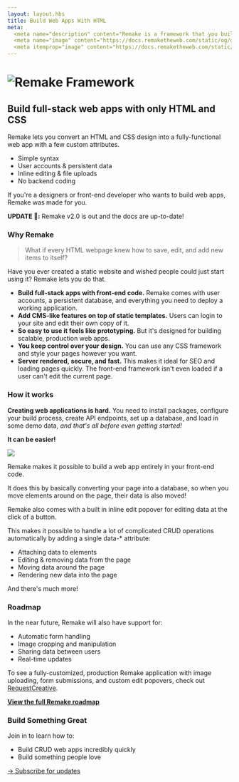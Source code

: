 ```yaml
---
layout: layout.hbs
title: Build Web Apps With HTML
meta:
  <meta name="description" content="Remake is a framework that you build interactive websites with only HTML">
  <meta name="image" content="https://docs.remaketheweb.com/static/og/og-site.png">
  <meta itemprop="image" content="https://docs.remaketheweb.com/static/og/og-site.png">
---
```


<h1 class="logo"><img class="logo__image" src="/static/logo.svg" alt="Remake Framework"></h1>

## Build full-stack web apps with only HTML and CSS

Remake lets you convert an HTML and CSS design into a fully-functional web app with a few custom attributes.

* Simple syntax
* User accounts & persistent data
* Inline editing & file uploads
* No backend coding

If you're a designers or front-end developer who wants to build web apps, Remake was made for you.

**UPDATE 🎉:** Remake v2.0 is out and the docs are up-to-date!

### Why Remake

> What if every HTML webpage knew how to save, edit, and add new items to itself?

Have you ever created a static website and wished people could just start using it? Remake lets you do that.

* **Build full-stack apps with front-end code.** Remake comes with user accounts, a persistent database, and everything you need to deploy a working application.
* **Add CMS-like features on top of static templates.** Users can login to your site and edit their own copy of it.
* **So easy to use it feels like prototyping.** But it's designed for building scalable, production web apps.
* **You keep control over your design.** You can use any CSS framework and style your pages however you want.
* **Server rendered, secure, and fast.** This makes it ideal for SEO and loading pages quickly. The front-end framework isn't even loaded if a user can't edit the current page.



### How it works

**Creating web applications is hard.** You need to install packages, configure your build process, create API endpoints, set up a database, and load in some demo data, *and that's all before even getting started!*

**It can be easier!**

<img src="/static/remake-how-it-works.png">

Remake makes it possible to build a web app entirely in your front-end code.

It does this by basically converting your page into a database, so when you move elements around on the page, their data is also moved!

Remake also comes with a built in inline edit popover for editing data at the click of a button.

This makes it possible to handle a lot of complicated CRUD operations automatically by adding a single data-* attribute:

* Attaching data to elements
* Editing & removing data from the page
* Moving data around the page
* Rendering new data into the page

And there's much more!

### Roadmap

In the near future, Remake will also have support for:

* Automatic form handling
* Image cropping and manipulation
* Sharing data between users
* Real-time updates

To see a fully-customized, production Remake application with image uploading, form submissions, and custom edit popovers, check out [RequestCreative](https://www.requestcreative.com/).

**[View the full Remake roadmap](https://roadmap.remaketheweb.com/roadmaps)**

### Build Something Great

Join in to learn how to:

* Build CRUD web apps incredibly quickly
* Build something people love

<div class="spacer--8"></div>

<a class="slanted-link" href="https://form.remaketheweb.com/"><span>&rarr; Subscribe for updates</span></a>







